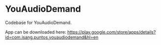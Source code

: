 # YouAudioDemand
Codebase for YouAudioDemand.

App can be downloaded here:
https://play.google.com/store/apps/details?id=com.isang.puntos.youaudiodemand&hl=en
